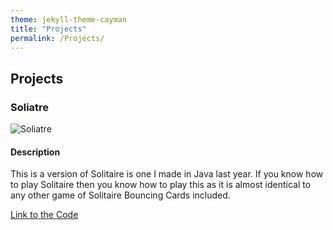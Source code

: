 ```yaml
---
theme: jekyll-theme-cayman
title: "Projects"
permalink: /Projects/
---
```


## Projects
### Soliatre
![Soliatre]("Soliatre.png")
#### Description
This is a version of Solitaire is one I made in Java last year.
If you know how to play Solitaire then you know how to play this as it is almost identical to any other game of Solitaire
Bouncing Cards included.

[Link to the Code](https://github.com/SealDoGaming/Soliatre)
